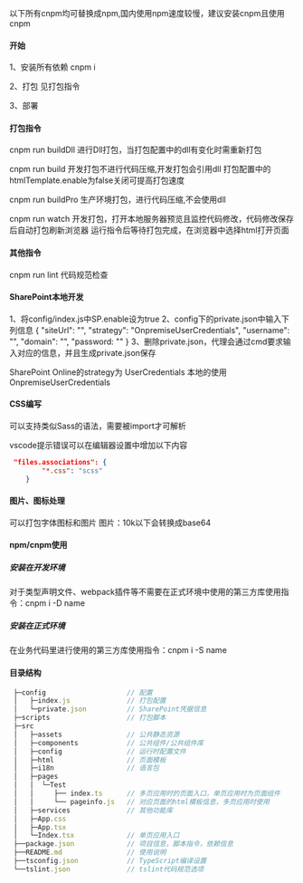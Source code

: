 以下所有cnpm均可替换成npm,国内使用npm速度较慢，建议安装cnpm且使用cnpm


#### 开始
1、安装所有依赖
cnpm i

2、打包
    见打包指令

3、部署


#### 打包指令  
cnpm run buildDll
    进行Dll打包，当打包配置中的dll有变化时需重新打包

cnpm run build
    开发打包不进行代码压缩,开发打包会引用dll
        打包配置中的htmlTemplate.enable为false关闭可提高打包速度

cnpm run buildPro
    生产环境打包，进行代码压缩,不会使用dll

cnpm run watch
    开发打包，打开本地服务器预览且监控代码修改，代码修改保存后自动打包刷新浏览器
    运行指令后等待打包完成，在浏览器中选择html打开页面


#### 其他指令
cnpm run lint
    代码规范检查


#### SharePoint本地开发
1、将config/index.js中SP.enable设为true
2、config下的private.json中输入下列信息
{
  "siteUrl": "",
  "strategy": "OnpremiseUserCredentials",
  "username": "",
  "domain": "",
  "password: ""
}
3、删除private.json，代理会通过cmd要求输入对应的信息，并且生成private.json保存

SharePoint Online的strategy为 UserCredentials
本地的使用 OnpremiseUserCredentials

#### CSS编写
可以支持类似Sass的语法，需要被import才可解析

vscode提示错误可以在编辑器设置中增加以下内容

```json
 "files.associations": {
        "*.css": "scss"
    }
```

#### 图片、图标处理
可以打包字体图标和图片
图片：10k以下会转换成base64


#### npm/cnpm使用 
##### 安装在开发环境
对于类型声明文件、webpack插件等不需要在正式环境中使用的第三方库使用指令：cnpm i -D name


##### 安装在正式环境
在业务代码里进行使用的第三方库使用指令：cnpm i -S name


#### 目录结构
```js
 ├─config                    // 配置
 │   ├─index.js              // 打包配置
 │   └─private.json          // SharePoint凭据信息
 ├─scripts                   // 打包脚本
 ├─src
 │   ├─assets                // 公共静态资源
 │   ├─components            // 公共组件/公共组件库
 │   ├─config                // 运行时配置文件
 │   ├─html                  // 页面模板
 │   ├─i18n                  // 语言包
 │   ├─pages
 │   │  └─Test
 │   │     ├── index.ts      // 多页应用时的页面入口，单页应用时为页面组件
 │   │     └── pageinfo.js   // 对应页面的html模板信息，多页应用时使用
 │   ├─services              // 其他功能库
 │   ├─App.css
 │   ├─App.tsx
 │   └─Index.tsx             // 单页应用入口
 ├──package.json             // 项目信息，脚本指令，依赖信息
 ├──README.md                // 使用说明
 ├──tsconfig.json            // TypeScript编译设置
 └──tslint.json              // tslint代码规范选项
 ```

